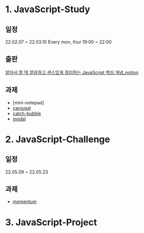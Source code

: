 # 1. JavaScript-Study

## 일정
22.02.07 ~ 22.03.10 Every mon, thur 19:00 ~ 22:00 

## 출판
[알아서 잘 딱 깔끔하고 센스있게 정리하는 JavaScript 핵심 개념_notion](https://bit.ly/3pSSVUI) 

## 과제

* [mini-notepad]
* [carousel](https://uni-meang.github.io/JavaScript-Study/JavaScript-study/carousel/)
* [catch-bubble](https://uni-meang.github.io/JavaScript-Study/JavaScript-study/carousel/) 
* [modal](https://uni-meang.github.io/JavaScript-Study/JavaScript-study/carousel/)


# 2. JavaScript-Challenge

## 일정
22.05.09 ~ 22.05.23 

## 과제

* [momentum](https://uni-meang.github.io/JavaScript-Study/JS-challenge/Momentum_App/)

# 3. JavaScript-Project

